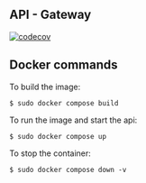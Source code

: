 ## API - Gateway
[![codecov](https://codecov.io/gh/Fifiuba/api-gateway-service/branch/develop/graph/badge.svg?token=LPG5XIVJXL)]([https://codecov.io/gh/Fifiuba/api-gateway-service](https://app.codecov.io/gh/Fifiuba/api-gateway-service/tree/develop))


## Docker commands

To build the image:  

```
$ sudo docker compose build
```

To run the image and start the api:  

```
$ sudo docker compose up
```


To stop the container: 
 
```
$ sudo docker compose down -v
```
